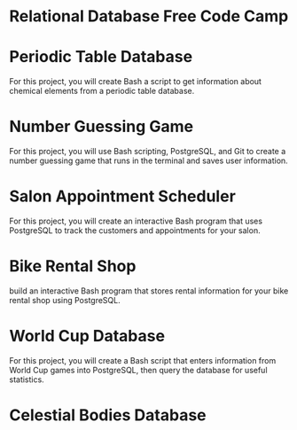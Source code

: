 # Relational Database Free Code Camp
# Periodic Table Database

For this project, you will create Bash a script to get information about chemical elements from a periodic table database.
# Number Guessing Game
For this project, you will use Bash scripting, PostgreSQL, and Git to create a number guessing game that runs in the terminal and saves user information.

# Salon Appointment Scheduler
For this project, you will create an interactive Bash program that uses PostgreSQL to track the customers and appointments for your salon.

# Bike Rental Shop
build an interactive Bash program that stores rental information for your bike rental shop using PostgreSQL.

# World Cup Database
 For this project, you will create a Bash script that enters information from World Cup games into PostgreSQL, then query the database for useful statistics.
# Celestial Bodies Database
